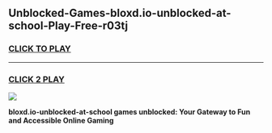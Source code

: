 
## Unblocked-Games-bloxd.io-unblocked-at-school-Play-Free-r03tj
<h3>
<a href="https://premium76.site?title=bloxd.io-unblocked-at-school&ref=19M">CLICK TO PLAY</a></h3>
<hr>

<h3>
<a href="https://premium76.site?title=bloxd.io-unblocked-at-school&ref=19M">CLICK 2 PLAY</a>
  
</h3>

<a href="https://premium76.site?title=bloxd.io-unblocked-at-school&ref=19M"><img src="https://clearcache.store/games.png"></a>


**bloxd.io-unblocked-at-school games unblocked: Your Gateway to Fun and Accessible Online Gaming**
